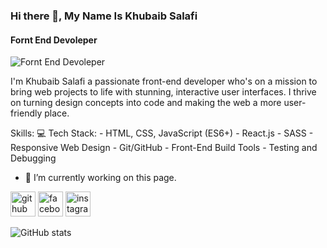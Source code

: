 ### Hi there 👋, My Name Is Khubaib Salafi
#### Fornt End Devoleper
![Fornt End Devoleper](https://scontent.fdac152-1.fna.fbcdn.net/v/t39.30808-6/397975388_3554985074830377_2015277518455922265_n.jpg?stp=dst-jpg_s2048x2048&_nc_cat=100&ccb=1-7&_nc_sid=5f2048&_nc_ohc=0Yyy0LtfOwsAX8Skh5X&_nc_ht=scontent.fdac152-1.fna&oh=00_AfA3er5Fql1u_XB75Zb1VZYDdb4KCqE2NqLhX4DZtRjvLg&oe=65497CA5)

I'm Khubaib Salafi a passionate front-end developer who's on a mission to bring web projects to life with stunning, interactive user interfaces. I thrive on turning design concepts into code and making the web a more user-friendly place.




Skills: 💻 Tech Stack: - HTML, CSS, JavaScript (ES6+) - React.js - SASS - Responsive Web Design - Git/GitHub - Front-End Build Tools  - Testing and Debugging

- 🔭 I’m currently working on this page. 


[<img src='https://cdn.jsdelivr.net/npm/simple-icons@3.0.1/icons/github.svg' alt='github' height='40'>](https://github.com/khubaibsalafi13)  [<img src='https://cdn.jsdelivr.net/npm/simple-icons@3.0.1/icons/facebook.svg' alt='facebook' height='40'>](https://www.facebook.com/khubaibsalafi13)  [<img src='https://cdn.jsdelivr.net/npm/simple-icons@3.0.1/icons/instagram.svg' alt='instagram' height='40'>](https://www.instagram.com/khubaibsalafi13//)  

![GitHub stats](https://github-readme-stats.vercel.app/api?username=khubaibsalafi13&show_icons=true&count_private=true)  

